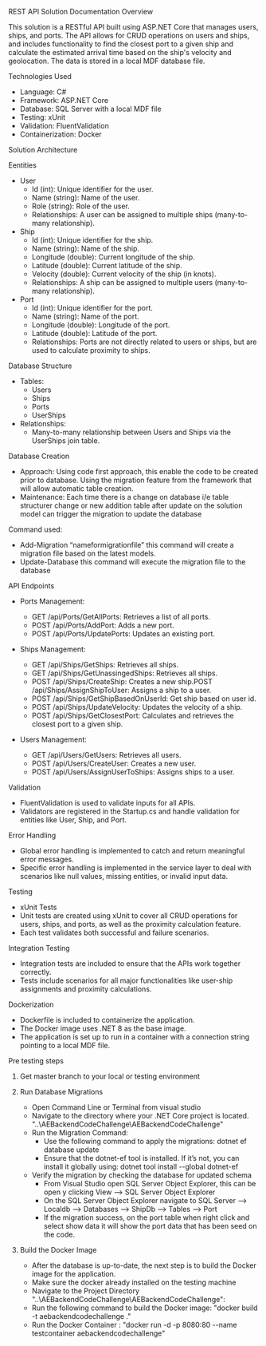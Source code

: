 REST API Solution Documentation Overview

This solution is a RESTful API built using ASP.NET Core that manages users, ships, and ports. 
The API allows for CRUD operations on users and ships, and includes functionality to find the closest port to a given ship 
and calculate the estimated arrival time based on the ship's velocity and geolocation. 
The data is stored in a local MDF database file.

Technologies Used
- Language: C#
- Framework: ASP.NET Core
- Database: SQL Server with a local MDF file
- Testing: xUnit
- Validation: FluentValidation
- Containerization: Docker

Solution Architecture

Eentities
- User
   -    Id (int): Unique identifier for the user.
   -    Name (string): Name of the user.
   -    Role (string): Role of the user.
   -    Relationships: A user can be assigned to multiple ships (many-to-many relationship).
-    Ship
     - Id   (int): Unique identifier for the ship.
     - Name (string): Name of the ship.
     - Longitude (double): Current longitude of the ship.
     - Latitude (double): Current latitude of the ship.
     - Velocity (double): Current velocity of the ship (in knots).
     - Relationships: A ship can be assigned to multiple users (many-to-many relationship).
-    Port
     - Id (int): Unique identifier for the port.
     - Name (string): Name of the port.
     - Longitude (double): Longitude of the port.
     - Latitude (double): Latitude of the port.
     - Relationships: Ports are not directly related to users or ships, but are used to calculate proximity to ships.       
  

Database Structure
   - Tables:
        - Users
        - Ships
        - Ports
        - UserShips
   - Relationships:
        - Many-to-many relationship between Users and Ships via the UserShips join table.


Database Creation
   - Approach: Using code first approach, this enable the code to be created prior to database. Using the migration feature from the framework that will allow automatic table creation.
   - Maintenance: Each time there is a change on database i/e table structurer change or new addition table after update on the solution model can trigger the migration to update the database

 
Command used:
   - Add-Migration “nameformigrationfile” this command will create a migration file based on the latest models.
   - Update-Database this command will execute the migration file to the database 


API Endpoints
   - Ports Management:
        - GET /api/Ports/GetAllPorts: Retrieves a list of all ports.
        - POST /api/Ports/AddPort: Adds a new port.
        - POST /api/Ports/UpdatePorts: Updates an existing port.

   - Ships Management:
        - GET /api/Ships/GetShips: Retrieves all ships.
        - GET /api/Ships/GetUnassingedShips: Retrieves all ships.
        - POST /api/Ships/CreateShip: Creates a new ship.POST /api/Ships/AssignShipToUser: Assigns a ship to a user.
        - POST /api/Ships/GetShipBasedOnUserId: Get ship based on user id.
        - POST /api/Ships/UpdateVelocity: Updates the velocity of a ship.
        - POST /api/Ships/GetClosestPort: Calculates and retrieves the closest port to a given ship.
 
   - Users Management:
        - GET /api/Users/GetUsers: Retrieves all users.
        - POST /api/Users/CreateUser: Creates a new user.
        - POST /api/Users/AssignUserToShips: Assigns ships to a user.
 

Validation
   - FluentValidation is used to validate inputs for all APIs.
   - Validators are registered in the Startup.cs and handle validation for entities like User, Ship, and Port.


Error Handling
   - Global error handling is implemented to catch and return meaningful error messages.
   - Specific error handling is implemented in the service layer to deal with scenarios like null values, missing entities, or invalid input data.


Testing
   - xUnit Tests
   - Unit tests are created using xUnit to cover all CRUD operations for users, ships, and ports, as well as the proximity calculation feature.
   - Each test validates both successful and failure scenarios.


Integration Testing
   - Integration tests are included to ensure that the APIs work together correctly.
   - Tests include scenarios for all major functionalities like user-ship assignments and proximity calculations.


Dockerization
   - Dockerfile is included to containerize the application.
   - The Docker image uses .NET 8 as the base image.
   - The application is set up to run in a container with a connection string pointing to a local MDF file.


Pre testing steps
1. Get master branch to your local or testing environment

2. Run Database Migrations
   - Open Command Line or Terminal from visual studio
   - Navigate to the directory where your .NET Core project is located. "..\AEBackendCodeChallenge\AEBackendCodeChallenge"
   - Run the Migration Command:
     - Use the following command to apply the migrations: dotnet ef database update
     - Ensure that the dotnet-ef tool is installed. If it’s not, you can install it globally using: dotnet tool install --global dotnet-ef
   - Verify the migration by checking the database for updated schema
     - From Visual Studio open SQL Server Object Explorer, this can be open y clicking View --> SQL Server Object Explorer
     - On the SQL Server Object Explorer navigate to SQL Server --> Localdb --> Databases --> ShipDb --> Tables --> Port
     - If the migration success, on the port table when right click and select show data it will show the port data that has been seed on the code.
      
3. Build the Docker Image 
   - After the database is up-to-date, the next step is to build the Docker image for the application.
   - Make sure the docker already installed on the testing machine
   - Navigate to the Project Directory "..\AEBackendCodeChallenge\AEBackendCodeChallenge":
   - Run the following command to build the Docker image: "docker build -t aebackendcodechallenge ."
   - Run the Docker Container : "docker run -d -p 8080:80 --name testcontainer aebackendcodechallenge"
